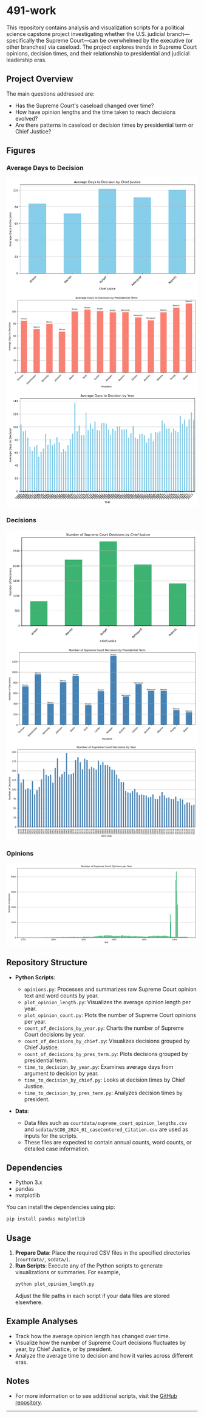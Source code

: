 # 491-work

This repository contains analysis and visualization scripts for a political science capstone project investigating whether the U.S. judicial branch—specifically the Supreme Court—can be overwhelmed by the executive (or other branches) via caseload. The project explores trends in Supreme Court opinions, decision times, and their relationship to presidential and judicial leadership eras.

## Project Overview

The main questions addressed are:
- Has the Supreme Court's caseload changed over time?
- How have opinion lengths and the time taken to reach decisions evolved?
- Are there patterns in caseload or decision times by presidential term or Chief Justice?

## Figures

### Average Days to Decision
![Average Days to Decision by Chief Justice](figures/average_days_to_decision_by_chief.png)
![Average Days to Decision by Presidential Term](figures/average_days_to_decision_by_president.png)
![Average Days to Decision by Year](figures/average_days_to_decision_by_year.png)

### Decisions
![Decisions by Chief Justice](figures/decisions_by_chief_justice.png)
![Decisions by Presidential Term](figures/decisions_by_presidential_term.png)
![Decisions by Year](figures/decisions_by_year.png)

### Opinions
![Supreme Court Opinions Per Year](figures/supreme_court_opinions_per_year.png)

## Repository Structure

- **Python Scripts**:
  - `opinions.py`: Processes and summarizes raw Supreme Court opinion text and word counts by year.
  - `plot_opinion_length.py`: Visualizes the average opinion length per year.
  - `plot_opinion_count.py`: Plots the number of Supreme Court opinions per year.
  - `count_of_decisions_by_year.py`: Charts the number of Supreme Court decisions by year.
  - `count_of_decisions_by_chief.py`: Visualizes decisions grouped by Chief Justice.
  - `count_of_decisions_by_pres_term.py`: Plots decisions grouped by presidential term.
  - `time_to_decision_by_year.py`: Examines average days from argument to decision by year.
  - `time_to_decision_by_chief.py`: Looks at decision times by Chief Justice.
  - `time_to_decision_by_pres_term.py`: Analyzes decision times by president.

- **Data**:
  - Data files such as `courtdata/supreme_court_opinion_lengths.csv` and `scdata/SCDB_2024_01_caseCentered_Citation.csv` are used as inputs for the scripts.
  - These files are expected to contain annual counts, word counts, or detailed case information.

## Dependencies

- Python 3.x
- pandas
- matplotlib

You can install the dependencies using pip:
```bash
pip install pandas matplotlib
```

## Usage

1. **Prepare Data**: Place the required CSV files in the specified directories (`courtdata/`, `scdata/`).
2. **Run Scripts**: Execute any of the Python scripts to generate visualizations or summaries. For example,
   ```bash
   python plot_opinion_length.py
   ```
   Adjust the file paths in each script if your data files are stored elsewhere.

## Example Analyses

- Track how the average opinion length has changed over time.
- Visualize how the number of Supreme Court decisions fluctuates by year, by Chief Justice, or by president.
- Analyze the average time to decision and how it varies across different eras.

## Notes

- For more information or to see additional scripts, visit the [GitHub repository](https://github.com/Jon-Hurley/491-work).

---
